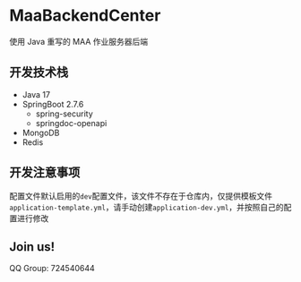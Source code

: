 # MaaBackendCenter

使用 Java 重写的 MAA 作业服务器后端

## 开发技术栈

- Java 17
- SpringBoot 2.7.6
  - spring-security
  - springdoc-openapi
- MongoDB
- Redis

## 开发注意事项

配置文件默认启用的`dev`配置文件，该文件不存在于仓库内，仅提供模板文件`application-template.yml`，请手动创建`application-dev.yml`，并按照自己的配置进行修改

## Join us!

QQ Group: 724540644
